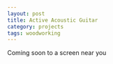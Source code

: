 ```yaml
---
layout: post
title: Active Acoustic Guitar
category: projects
tags: woodworking
---
```


Coming soon to a screen near you